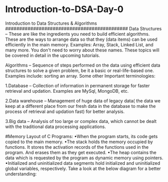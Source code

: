 # Introduction-to-DSA-Day-0
Introduction to Data Structures & Algorithms
############################################
Data Structures –  These are like the ingredients you need to build efficient algorithms. These are the ways to arrange data so that they (data items) can be used efficiently in the main memory. Examples: Array, Stack, Linked List, and many more. You don't need to worry about these names. These topics will be covered in detail in the upcoming tutorials.

Algorithms – Sequence of steps performed on the data using efficient data structures to solve a given problem, be it a basic or real-life-based one.  Examples include: sorting an array.
Some other Important terminologies:

1.Database – Collection of information in permanent storage for faster retrieval and updation. Examples are MySql, MongoDB, etc.

2.Data warehouse – Management of huge data of legacy data( the data we keep at a different place from our fresh data in the database to make the process of retrieval and updation fast) for better analysis.

3.Big data – Analysis of too large or complex data, which cannot be dealt with the traditional data processing applications.

#Memory Layout of C Programs:
•When the program starts, its code gets copied to the main memory.
•The stack holds the memory occupied by functions. It stores the activation records of the functions used in the program. And erases them as they get executed.
•The heap contains the data which is requested by the program as dynamic memory using pointers.
•Initialized and uninitialized data segments hold initialized and uninitialized global variables, respectively.
Take a look at the below diagram for a better understanding:

 

